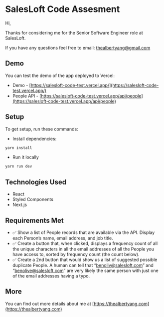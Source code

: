 # SalesLoft Code Assesment

Hi,

Thanks for considering me for the Senior Software Engineer role at SalesLoft. 

If you have any questions feel free to email: [thealbertyang@gmail.com](mailto:thealbertyang@gmail)


## Demo

You can test the demo of the app deployed to Vercel: 
- Demo - [https://salesloft-code-test.vercel.app/](https://salesloft-code-test.vercel.app/)
- People API - [https://salesloft-code-test.vercel.app/api/people](https://salesloft-code-test.vercel.app/api/people)


## Setup

To get setup, run these commands:
 
- Install dependencies:

```sh
yarn install
```

- Run it locally

```sh
yarn run dev
```

## Technologies Used

- React
- Styled Components
- Next.js


## Requirements Met

- ✅ Show a list of People records that are available via the API.  Display each Person’s name, email address, and job title.
- ✅ Create a button that, when clicked, displays a frequency count of all the unique characters in all the email addresses of all the People you have access to, sorted by frequency count (the count below).
- ✅ Create a 2nd button that would show us a list of suggested possible duplicate People.  A human can tell that “benoliv@salesloft.com” and “benolive@salesloft.com” are very likely the same person with just one of the email addresses having a typo.


## More

You can find out more details about me at [https://thealbertyang.com](https://thealbertyang.com)